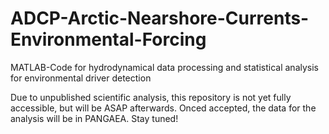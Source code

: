 # ADCP-Arctic-Nearshore-Currents-Environmental-Forcing
MATLAB-Code for hydrodynamical data processing and statistical analysis for environmental driver detection

Due to unpublished scientific analysis, this repository is not yet fully accessible, but will be ASAP afterwards.
Onced accepted, the data for the analysis will be in PANGAEA.
Stay tuned!
